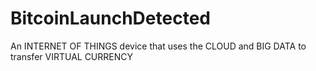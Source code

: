 # BitcoinLaunchDetected
An INTERNET OF THINGS device that uses the CLOUD and BIG DATA to transfer VIRTUAL CURRENCY

